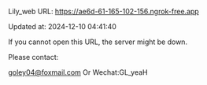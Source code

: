 Lily_web URL: https://ae6d-61-165-102-156.ngrok-free.app

Updated at: 2024-12-10 04:41:40

If you cannot open this URL, the server might be down.

Please contact: 

goley04@foxmail.com Or Wechat:GL_yeaH